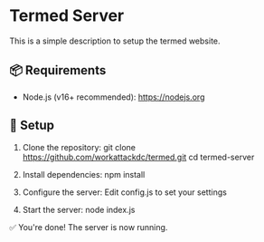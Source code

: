 # Termed Server

This is a simple description to setup the termed website.

## 📦 Requirements

- Node.js (v16+ recommended): https://nodejs.org

## 🚀 Setup

1. Clone the repository:
   git clone https://github.com/workattackdc/termed.git
   cd termed-server

2. Install dependencies:
   npm install

3. Configure the server:
   Edit config.js to set your settings

4. Start the server:
   node index.js

✅ You're done! The server is now running.
